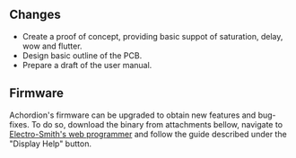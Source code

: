 ## Changes

* Create a proof of concept, providing basic suppot of saturation, delay,
  wow and flutter.
* Design basic outline of the PCB.
* Prepare a draft of the user manual.

## Firmware

Achordion's firmware can be upgraded to obtain new features and bug-fixes. To do so, download the binary from attachments bellow, navigate to [Electro-Smith's web programmer](https://electro-smith.github.io/Programmer/) and follow the guide described under the "Display Help" button.
